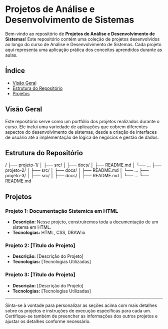 # Projetos de Análise e Desenvolvimento de Sistemas

Bem-vindo ao repositório de **Projetos de Análise e Desenvolvimento de Sistemas**! Este repositório contém uma coleção de projetos desenvolvidos ao longo do curso de Análise e Desenvolvimento de Sistemas. Cada projeto aqui representa uma aplicação prática dos conceitos aprendidos durante as aulas.

## Índice

- [Visão Geral](#visao-geral)
- [Estrutura do Repositório](#estrutura-do-repositorio)
- [Projetos](#projetos)

## Visão Geral

Este repositório serve como um portfólio dos projetos realizados durante o curso. Ele inclui uma variedade de aplicações que cobrem diferentes aspectos do desenvolvimento de sistemas, desde a criação de interfaces de usuário até a implementação de lógica de negócios e gestão de dados.

## Estrutura do Repositório

/
├── projeto-1/
│ ├── src/
│ ├── docs/
│ ├── README.md
│ └── ...
├── projeto-2/
│ ├── src/
│ ├── docs/
│ ├── README.md
│ └── ...
├── projeto-3/
│ ├── src/
│ ├── docs/
│ ├── README.md
│ └── ...
└── README.md


## Projetos

### Projeto 1: Documentação Sistemica em HTML

- **Descrição:** Nesse projeto, construiremos toda a documentação de um sistema em HTML.
- **Tecnologias:** HTML, CSS, DRAW.io

### Projeto 2: [Título do Projeto]

- **Descrição:** [Descrição do Projeto]
- **Tecnologias:** [Tecnologias Utilizadas]

### Projeto 3: [Título do Projeto]

- **Descrição:** [Descrição do Projeto]
- **Tecnologias:** [Tecnologias Utilizadas]

---

Sinta-se à vontade para personalizar as seções acima com mais detalhes sobre os projetos e instruções de execução específicas para cada um. Certifique-se também de preencher as informações dos outros projetos e ajustar os detalhes conforme necessário.

